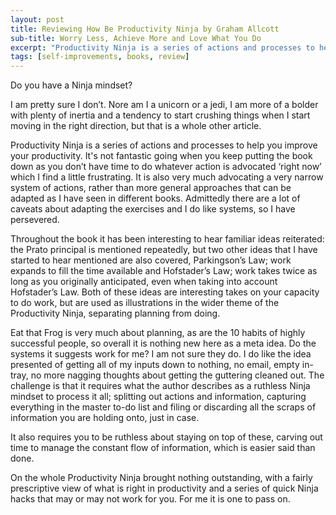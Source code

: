 ```yaml
---
layout: post
title: Reviewing How Be Productivity Ninja by Graham Allcott
sub-title: Worry Less, Achieve More and Love What You Do
excerpt: "Productivity Ninja is a series of actions and processes to help you improve your productivity. It's not fantastic going when you keep putting the book down as you don’t have time to do whatever action is advocated ‘right now’..."
tags: [self-improvements, books, review]
---
```

Do you have a Ninja mindset?

I am pretty sure I don’t. Nore am I a unicorn or a jedi, I am more of a bolder with plenty of inertia and a tendency to start crushing things when I start moving in the right direction, but that is a whole other article.

Productivity Ninja is a series of actions and processes to help you improve your productivity. It's not fantastic going when you keep putting the book down as you don’t have time to do whatever action is advocated ‘right now’ which I find a little frustrating. It is also very much advocating a very narrow system of actions, rather than more general approaches that can be adapted as I have seen in different books. Admittedly there are a lot of caveats about adapting the exercises and I do like systems, so I have persevered.

Throughout the book it has been interesting to hear familiar ideas reiterated: the Prato principal is mentioned repeatedly, but two other ideas that I have started to hear mentioned are also covered, Parkingson’s Law; work expands to fill the time available and Hofstader’s Law; work takes twice as long as you originally anticipated, even when taking into account  Hofstader’s Law. Both of these ideas are interesting takes on your capacity to do work, but are used as illustrations in the wider theme of the Productivity Ninja, separating planning from doing.

Eat that Frog is very much about planning, as are the 10 habits of highly successful people, so overall it is nothing new here as a meta idea. Do the systems it suggests work for me? I am not sure they do. I do like the idea presented of getting all of my inputs down to nothing, no email, empty in-tray, no more nagging thoughts about getting the guttering cleaned out. The challenge is that it requires what the author describes as a ruthless Ninja mindset to process it all; splitting out actions and information, capturing everything in the master to-do list and filing or discarding all the scraps of information you are holding onto, just in case.

It also requires you to be ruthless about staying on top of these, carving out time to manage the constant flow of information, which is easier said than done.

On the whole Productivity Ninja brought nothing outstanding, with a fairly prescriptive view of what is right in productivity and a series of quick Ninja hacks that may or may not work for you. For me it is one to pass on.
